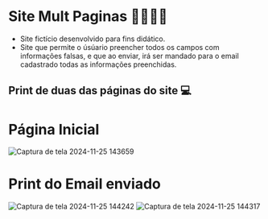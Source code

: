 # Site Mult Paginas 👩🏻‍💻📄
* Site fictício desenvolvido para fins didático.
* Site que permite o úsúario preencher todos os campos com informações falsas, e que ao enviar, irá ser mandado para o email cadastrado todas as informações preenchidas.

## Print de duas das páginas do site 💻
# Página Inicial
![Captura de tela 2024-11-25 143659](https://github.com/user-attachments/assets/cc1e2a66-031a-44cb-bc1a-8c9a68ff34a0)

# Print do Email enviado
![Captura de tela 2024-11-25 144242](https://github.com/user-attachments/assets/dc532084-867e-4e4d-90a3-f83e091c0af0)
![Captura de tela 2024-11-25 144317](https://github.com/user-attachments/assets/561e4507-e19f-490e-9fd8-a0fbc5f55aba)




 
